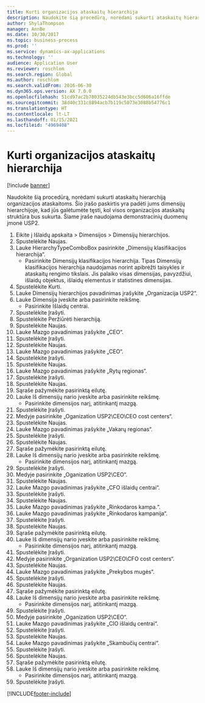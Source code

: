 ```yaml
---
title: Kurti organizacijos ataskaitų hierarchija
description: Naudokite šią procedūrą, norėdami sukurti ataskaitų hierarchiją organizacijos ataskaitoms.
author: ShylaThompson
manager: AnnBe
ms.date: 10/30/2017
ms.topic: business-process
ms.prod: ''
ms.service: dynamics-ax-applications
ms.technology: ''
audience: Application User
ms.reviewer: roschlom
ms.search.region: Global
ms.author: roschlom
ms.search.validFrom: 2016-06-30
ms.dyn365.ops.version: AX 7.0.0
ms.openlocfilehash: 51cd97ac2b78035224db543e3bcc5d606a16ffde
ms.sourcegitcommit: 38d40c331c8894acb7b119c5073e3088b54776c1
ms.translationtype: HT
ms.contentlocale: lt-LT
ms.lasthandoff: 01/15/2021
ms.locfileid: "4969408"
---
```

# <a name="create-an-organization-report-hierarchy"></a>Kurti organizacijos ataskaitų hierarchija

[!include [banner](../../includes/banner.md)]

Naudokite šią procedūrą, norėdami sukurti ataskaitų hierarchiją organizacijos ataskaitoms. Šio įrašo paskirtis yra padėti jums dimensijų hierarchijoje, kad jūs galėtumėte tęsti, kol visos organizacijos ataskaitų struktūra bus sukurta. Šiame įraše naudojama demonstracinių duomenų įmonė USP2.

1. Eikite į Išlaidų apskaita > Dimensijos > Dimensijų hierarchijos.
2. Spustelėkite Naujas.
3. Lauke HierarchyTypeComboBox pasirinkite „Dimensijų klasifikacijos hierarchija“.
    * Pasirinkite Dimensijų klasifikacijos hierarchija. Tipas Dimensijų klasifikacijos hierarchija naudojamas norint apibrėžti taisykles ir ataskaitų rengimo tikslais. Jis palaiko visas dimensijas, pavyzdžiui, išlaidų objektus, išlaidų elementus ir statistines dimensijas.  
4. Spustelėkite Kurti.
5. Lauke Dimensijų hierarchijos pavadinimas įrašykite „Organizacija USP2“.
6. Lauke Dimensija įveskite arba pasirinkite reikšmę.
    * Pasirinkite Išlaidų centrai.  
7. Spustelėkite Įrašyti.
8. Spustelėkite Peržiūrėti hierarchiją.
9. Spustelėkite Naujas.
10. Lauke Mazgo pavadinimas įrašykite „CEO“.
11. Spustelėkite Įrašyti.
12. Spustelėkite Naujas.
13. Lauke Mazgo pavadinimas įrašykite „CEO“.
14. Spustelėkite Įrašyti.
15. Spustelėkite Naujas.
16. Lauke Mazgo pavadinimas įrašykite „Rytų regionas“.
17. Spustelėkite Įrašyti.
18. Spustelėkite Naujas.
19. Sąraše pažymėkite pasirinktą eilutę.
20. Lauke Iš dimensijų nario įveskite arba pasirinkite reikšmę.
    * Pasirinkite dimensijos narį, atitinkantį mazgą.  
21. Spustelėkite Įrašyti.
22. Medyje pasirinkite „Oganization USP2\CEO\CEO cost centers“.
23. Spustelėkite Naujas.
24. Lauke Mazgo pavadinimas įrašykite „Vakarų regionas“.
25. Spustelėkite Įrašyti.
26. Spustelėkite Naujas.
27. Sąraše pažymėkite pasirinktą eilutę.
28. Lauke Iš dimensijų nario įveskite arba pasirinkite reikšmę.
    * Pasirinkite dimensijos narį, atitinkantį mazgą.  
29. Spustelėkite Įrašyti.
30. Medyje pasirinkite „Oganization USP2\CEO“.
31. Spustelėkite Naujas.
32. Lauke Mazgo pavadinimas įrašykite „CFO išlaidų centrai“.
33. Spustelėkite Įrašyti.
34. Spustelėkite Naujas.
35. Lauke Mazgo pavadinimas įrašykite „Rinkodaros kampa.“.
36. Lauke Mazgo pavadinimas įrašykite „Rinkodaros kampanija“.
37. Spustelėkite Įrašyti.
38. Spustelėkite Naujas.
39. Sąraše pažymėkite pasirinktą eilutę.
40. Lauke Iš dimensijų nario įveskite arba pasirinkite reikšmę.
    * Pasirinkite dimensijos narį, atitinkantį mazgą.  
41. Spustelėkite Įrašyti.
42. Medyje pasirinkite „Organization USP2\CEO\CFO cost centers“.
43. Spustelėkite Naujas.
44. Lauke Mazgo pavadinimas įrašykite „Prekybos mugės“.
45. Spustelėkite Įrašyti.
46. Spustelėkite Naujas.
47. Sąraše pažymėkite pasirinktą eilutę.
48. Lauke Iš dimensijų nario įveskite arba pasirinkite reikšmę.
    * Pasirinkite dimensijos narį, atitinkantį mazgą.  
49. Spustelėkite Įrašyti.
50. Medyje pasirinkite „Oganization USP2\CEO“.
51. Lauke Mazgo pavadinimas įrašykite „CIO išlaidų centrai“.
52. Spustelėkite Įrašyti.
53. Spustelėkite Naujas.
54. Lauke Mazgo pavadinimas įrašykite „Skambučių centrai“.
55. Spustelėkite Įrašyti.
56. Spustelėkite Naujas.
57. Sąraše pažymėkite pasirinktą eilutę.
58. Lauke Iš dimensijų nario įveskite arba pasirinkite reikšmę.
    * Pasirinkite dimensijos narį, atitinkantį mazgą.  
59. Spustelėkite Įrašyti.



[!INCLUDE[footer-include](../../../includes/footer-banner.md)]